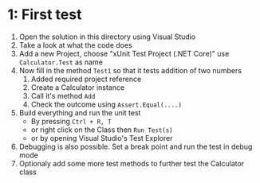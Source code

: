 # 1: First test

1. Open the solution in this directory using Visual Studio
1. Take a look at what the code does
1. Add a new Project, choose "xUnit Test Project (.NET Core)" use `Calculator.Test` as name
1. Now fill in the method `Test1` so that it tests addition of two numbers
    1. Added required project reference
    1. Create a Calculator instance
    1. Call it's method `Add`
    1. Check the outcome using `Assert.Equal(....)`
1. Build everything and run the unit test
    * By pressing `Ctrl + R, T`
    * or right click on the Class then `Run Test(s)`
    * or by opening Visual Studio's Test Explorer
1. Debugging is also possible. Set a break point and run the test in debug mode
1. Optionaly add some more test methods to further test the Calculator class
